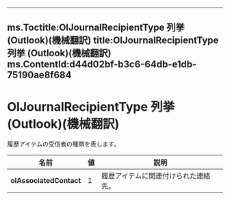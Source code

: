 

---
ms.Toctitle:OlJournalRecipientType 列挙 (Outlook)(機械翻訳)
title:OlJournalRecipientType 列挙 (Outlook)(機械翻訳)
ms.ContentId:d44d02bf-b3c6-64db-e1db-75190ae8f684
---
# OlJournalRecipientType 列挙 (Outlook)(機械翻訳)




履歴アイテムの受信者の種類を表します。

|**名前**|**値**|**説明**|
|---|---|---|
|**olAssociatedContact**|1|履歴アイテムに関連付けられた連絡先。|




